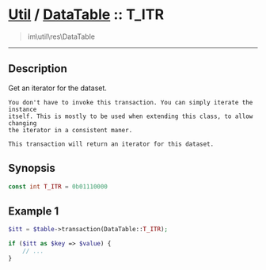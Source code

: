 # [Util](Util.md) / [DataTable](Util-DataTable.md) :: T_ITR
 > im\util\res\DataTable
____

## Description
Get an iterator for the dataset.

    You don't have to invoke this transaction. You can simply iterate the instance
    itself. This is mostly to be used when extending this class, to allow changing
    the iterator in a consistent maner.  

    This transaction will return an iterator for this dataset.  

## Synopsis
```php
const int T_ITR = 0b01110000
```

## Example 1
```php
$itt = $table->transaction(DataTable::T_ITR);

if ($itt as $key => $value) {
    // ...
}
```

